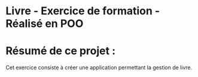 # Livre - Exercice de formation - Réalisé en POO

# Résumé de ce projet :

Cet exercice consiste à créer une application permettant la gestion de livre.


